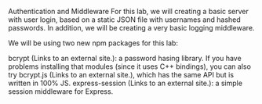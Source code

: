 Authentication and Middleware
For this lab, we will creating a basic server with user login, based on a static JSON file with usernames and hashed passwords. In addition, we will be creating a very basic logging middleware.

We will be using two new npm packages for this lab:

bcrypt (Links to an external site.): a password hasing library. If you have problems installing that modules (since it uses C++ bindings), you can also try bcrypt.js (Links to an external site.), which has the same API but is written in 100% JS.
express-session (Links to an external site.): a simple session middleware for Express.
